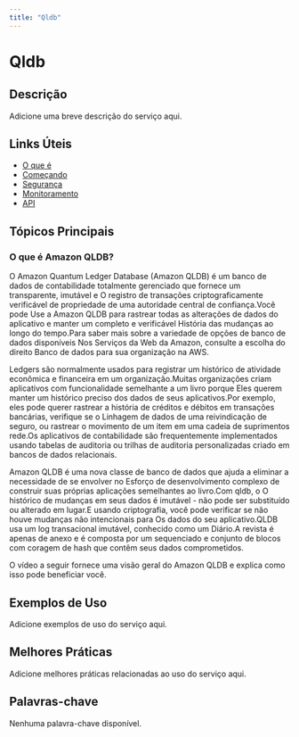 ```yaml
---
title: "Qldb"
---
```


# Qldb

## Descrição

Adicione uma breve descrição do serviço aqui.

## Links Úteis

- [O que é](https://docs.aws.amazon.com/qldb/latest/developerguide/what-is.html)
- [Começando](https://docs.aws.amazon.com/qldb/latest/developerguide/getting-started.html)
- [Segurança](https://docs.aws.amazon.com/qldb/latest/developerguide/security.html)
- [Monitoramento](https://docs.aws.amazon.com/qldb/latest/developerguide/monitoring.html)
- [API](https://docs.aws.amazon.com/qldb/latest/developerguide/api.html)

## Tópicos Principais

### O que é Amazon QLDB?

O Amazon Quantum Ledger Database (Amazon QLDB) é um banco de dados de contabilidade totalmente gerenciado que fornece um transparente, imutável e
O registro de transações criptograficamente verificável de propriedade de uma autoridade central de confiança.Você pode
Use a Amazon QLDB para rastrear todas as alterações de dados do aplicativo e manter um completo e verificável
História das mudanças ao longo do tempo.Para saber mais sobre a variedade de opções de banco de dados disponíveis
Nos Serviços da Web da Amazon, consulte a escolha do direito
Banco de dados para sua organização na AWS.

Ledgers são normalmente usados ​​para registrar um histórico de atividade econômica e financeira em um
organização.Muitas organizações criam aplicativos com funcionalidade semelhante a um livro porque
Eles querem manter um histórico preciso dos dados de seus aplicativos.Por exemplo, eles
pode querer rastrear a história de créditos e débitos em transações bancárias, verifique se o
Linhagem de dados de uma reivindicação de seguro, ou rastrear o movimento de um item em uma cadeia de suprimentos
rede.Os aplicativos de contabilidade são frequentemente implementados usando tabelas de auditoria ou trilhas de auditoria personalizadas
criado em bancos de dados relacionais.

Amazon QLDB é uma nova classe de banco de dados que ajuda a eliminar a necessidade de se envolver no
Esforço de desenvolvimento complexo de construir suas próprias aplicações semelhantes ao livro.Com qldb, o
O histórico de mudanças em seus dados é imutável - não pode ser substituído ou alterado em
lugar.E usando criptografia, você pode verificar se não houve mudanças não intencionais para
Os dados do seu aplicativo.QLDB usa um log transacional imutável, conhecido como um
Diário.A revista é apenas de anexo e é composta por um sequenciado
e conjunto de blocos com coragem de hash que contêm seus dados comprometidos.

O vídeo a seguir fornece uma visão geral do Amazon QLDB e explica
como isso pode beneficiar você.

## Exemplos de Uso

Adicione exemplos de uso do serviço aqui.

## Melhores Práticas

Adicione melhores práticas relacionadas ao uso do serviço aqui.

## Palavras-chave

Nenhuma palavra-chave disponível.
